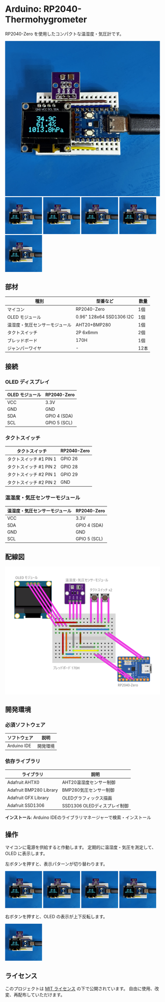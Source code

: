 # Arduino: RP2040-Thermohygrometer

RP2040-Zero を使用したコンパクトな温湿度・気圧計です。

<img src="./images/overview.jpg" alt="全体図" width="640" />

<div>
<div>
<img src="./images/pattern1.jpg" alt="テキスト表示" width="120" />
<img src="./images/pattern2.jpg" alt="温度" width="120" />
<img src="./images/pattern3.jpg" alt="湿度" width="120"  />
<img src="./images/pattern4.jpg" alt="気圧" width="120"  />
<img src="./images/rotation.jpg" alt="上下反転" width="120" />
</div>
</div>

## 部材

| 種別 | 型番など | 数量 |
|------|----------|------|
| マイコン | RP2040-Zero | 1個 |
| OLED モジュール | 0.96" 128x64 SSD1306 I2C | 1個 |
| 温湿度・気圧センサーモジュール | AHT20+BMP280 | 1個 |
| タクトスイッチ | 2P 6x6mm | 2個 |
| ブレッドボード | 170H | 1個 |
| ジャンパーワイヤ | - | 12本 |

## 接続

### OLED ディスプレイ

| OLED モジュール | RP2040-Zero |
|---|---|
| VCC | 3.3V |
| GND | GND |
| SDA | GPIO 4 (SDA) |
| SCL | GPIO 5 (SCL) |

### タクトスイッチ

| タクトスイッチ | RP2040-Zero |
|---------|------------------|
| タクトスイッチ #1 PIN 1 | GPIO 26 |
| タクトスイッチ #1 PIN 2 | GPIO 28 |
| タクトスイッチ #2 PIN 1 | GPIO 29 |
| タクトスイッチ #2 PIN 2 | GND |

### 温湿度・気圧センサーモジュール

| 温湿度・気圧センサーモジュール | RP2040-Zero |
|---|---|
| VCC | 3.3V |
| SDA | GPIO 4 (SDA) |
| GND | GND |
| SCL | GPIO 5 (SCL) |

## 配線図

<img src="./images/wiring.png" alt="配線図" />

## 開発環境

### 必須ソフトウェア
| ソフトウェア | 説明 |
|------------|------|
| Arduino IDE | 開発環境 |

### 依存ライブラリ
| ライブラリ | 説明 |
|------------|------|
| Adafruit AHTX0 | AHT20温湿度センサー制御 |
| Adafruit BMP280 Library | BMP280気圧センサー制御 |
| Adafruit GFX Library | OLEDグラフィックス描画 |
| Adafruit SSD1306 | SSD1306 OLEDディスプレイ制御 |

**インストール**: Arduino IDEのライブラリマネージャーで検索・インストール

## 操作

マイコンに電源を供給すると作動します。
定期的に温湿度・気圧を測定して、OLED に表示します。

左ボタンを押すと、表示パターンが切り替わります。

<img src="./images/pattern1.jpg" alt="テキスト表示" width="120" />
<img src="./images/pattern2.jpg" alt="温度" width="120" />
<img src="./images/pattern3.jpg" alt="湿度" width="120"  />
<img src="./images/pattern4.jpg" alt="気圧" width="120"  />

右ボタンを押すと、OLED の表示が上下反転します。

<img src="./images/rotation.jpg" alt="上下反転" width="120"  />

## ライセンス

このプロジェクトは [MIT ライセンス](./LICENSE) の下で公開されています。
自由に使用、改変、再配布していただけます。
